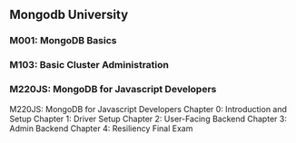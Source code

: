 ## Mongodb University 

### M001: MongoDB Basics
### M103: Basic Cluster Administration 
### M220JS: MongoDB for Javascript Developers 

M220JS: MongoDB for Javascript Developers 
Chapter 0: Introduction and Setup
Chapter 1: Driver Setup Chapter 2: User-Facing Backend Chapter 3: Admin Backend Chapter 4: Resiliency Final Exam
